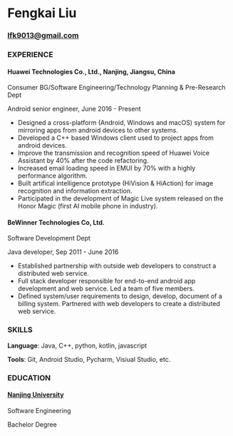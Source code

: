 # Fengkai Liu                          

### lfk9013@gmail.com

### EXPERIENCE

#### Huawei Technologies Co., Ltd., Nanjing, Jiangsu, China

Consumer BG/Software Engineering/Technology Planning & Pre-Research Dept

Android senior engineer, June 2016 - Present

- Designed a cross-platform (Android, Windows and macOS) system for mirroring apps from android devices to other systems.
- Developed a C++ based Windows client used to project apps from android devices.
- Improve the transmission and recognition speed of Huawei Voice Assistant by 40% after the code refactoring.
- Increased email loading speed in EMUI by 70% with a highly performance algorithm.
- Built artifical intelligence prototype (HiVision & HiAction) for image recognition and information extraction.
- Participated in the development of Magic Live system released on the Honor Magic (first AI mobile phone in industry).

#### BeWinner Technologies Co, Ltd.                                                        

Software Development Dept

Java developer, Sep 2011 - June 2016

- Established partnership with outside web developers to construct a distributed web service.
- Full stack developer responsible for end-to-end android app development and web service. Led a team of five members.
- Defined system/user requirements to design, develop, document of a billing system. Partnered with web developers to create a distributed web service.

### SKILLS

**Language**: Java, C++, python, kotlin, javascript

**Tools**: Git, Android Studio, Pycharm, Visiual Studio, etc.

### EDUCATION

#### [Nanjing University](https://www.nju.edu.cn/EN/)

Software Engineering

Bachelor Degree
